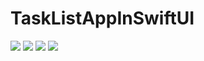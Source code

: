 # TaskListAppInSwiftUI

![](https://github.com/ram4ik/TaskListAppInSwiftUI/blob/main/TaskListAppInSwiftUI/Assets.xcassets/Screenshot%202020-12-23%20at%2013.21.28.imageset/Screenshot%202020-12-23%20at%2013.21.28.png)
![](https://github.com/ram4ik/TaskListAppInSwiftUI/blob/main/TaskListAppInSwiftUI/Assets.xcassets/Screenshot%202020-12-23%20at%2013.21.34.imageset/Screenshot%202020-12-23%20at%2013.21.34.png)
![](https://github.com/ram4ik/TaskListAppInSwiftUI/blob/main/TaskListAppInSwiftUI/Assets.xcassets/Screenshot%202020-12-23%20at%2013.21.40.imageset/Screenshot%202020-12-23%20at%2013.21.40.png)
![](https://github.com/ram4ik/TaskListAppInSwiftUI/blob/main/TaskListAppInSwiftUI/Assets.xcassets/Screenshot%202020-12-23%20at%2013.21.56.imageset/Screenshot%202020-12-23%20at%2013.21.56.png)

